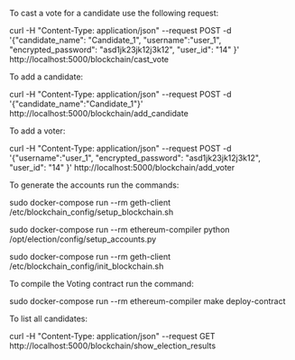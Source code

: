 To cast a vote for a candidate use the following request:

curl -H "Content-Type: application/json" --request POST -d '{"candidate_name": "Candidate_1", "username":"user_1", "encrypted_password": "asd1jk23jk12j3k12", "user_id": "14" }' http://localhost:5000/blockchain/cast_vote

To add a candidate:

curl -H "Content-Type: application/json" --request POST -d '{"candidate_name":"Candidate_1"}' http://localhost:5000/blockchain/add_candidate

To add a voter:

curl -H "Content-Type: application/json" --request POST -d '{"username":"user_1", "encrypted_password": "asd1jk23jk12j3k12", "user_id": "14" }' http://localhost:5000/blockchain/add_voter

To generate the accounts run the commands:

sudo docker-compose run --rm geth-client /etc/blockchain_config/setup_blockchain.sh

sudo docker-compose run --rm ethereum-compiler python /opt/election/config/setup_accounts.py

sudo docker-compose run --rm geth-client /etc/blockchain_config/init_blockchain.sh

To compile the Voting contract run the command:

sudo docker-compose run --rm ethereum-compiler make deploy-contract

To list all candidates:

curl -H "Content-Type: application/json" --request GET http://localhost:5000/blockchain/show_election_results
